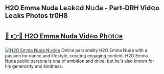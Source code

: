 ## H2O Emma Nuda Le𝚊k𝚎d N𝚞𝚍e - Part-DRH Vid𝚎o Le𝚊ks Photos tr0H8

# <h2><a href="http://fbeqhx.evod.top/?m=H2O+Emma+Nuda">🔗 👉🔴 H2O Emma Nuda Vid𝚎o Ph𝚘t𝚘s</a></h2>

[![H2O Emma Nuda N𝚞d𝚎s](https://i.imgur.com/8V9OHl7.gif)](http://fbeqhx.evod.top/?m=H2O+Emma+Nuda)
Online personality H2O Emma Nuda with a passion for dance and lifestyle, creating engaging content. H2O Emma Nuda public persona is one of ambition and drive, but he's also known for his generosity and kindness. 
